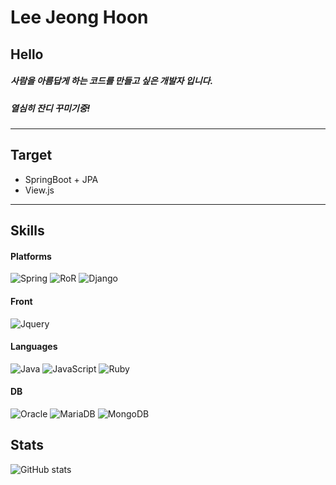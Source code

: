 # Lee Jeong Hoon

## Hello
##### 사람을 아름답게 하는 코드를 만들고 싶은 개발자 입니다. 
##### 열심히 잔디 꾸미기중!

***
## Target
- SpringBoot + JPA
- View.js

***
## Skills
#### Platforms
![Spring](https://img.shields.io/badge/Spring-6DB33F.svg?&style=for-the-badge&logo=Spring&logoColor=white)  ![RoR](https://img.shields.io/badge/Ruby_on_Rails-CC0000.svg?&style=for-the-badge&logo=RubyonRails&logoColor=white) ![Django](https://img.shields.io/badge/Django-092E20.svg?&style=for-the-badge&logo=Django&logoColor=white)

#### Front
![Jquery](https://img.shields.io/badge/Jquery-0769AD.svg?&style=for-the-badge&logo=Jquery&logoColor=white) 

#### Languages
![Java](https://img.shields.io/badge/JavaScript-F7DF1E.svg?&style=for-the-badge&logo=JavaScript&logoColor=white) ![JavaScript](https://img.shields.io/badge/Java-007396.svg?&style=for-the-badge&logo=Java&logoColor=white) ![Ruby](https://img.shields.io/badge/Ruby-CC342D.svg?&style=for-the-badge&logo=Ruby&logoColor=white) 

#### DB
![Oracle](https://img.shields.io/badge/Oracle-F80000.svg?&style=for-the-badge&logo=Oracle&logoColor=white) ![MariaDB](https://img.shields.io/badge/MariaDB-003545.svg?&style=for-the-badge&logo=MariaDB&logoColor=white) ![MongoDB](https://img.shields.io/badge/MongoDB-47A248.svg?&style=for-the-badge&logo=MongoDB&logoColor=white) 



## Stats
![GitHub stats](https://github-readme-stats.vercel.app/api?username=JohnLee305&show_icons=true&theme=tokyonight)


[//]: # (These are reference links used in the body of this note and get stripped out when the markdown processor does its job. There is no need to format nicely because it shouldn't be seen. Thanks SO - http://stackoverflow.com/questions/4823468/store-comments-in-markdown-syntax)

   [dill]: <https://github.com/joemccann/dillinger>
   [git-repo-url]: <https://github.com/joemccann/dillinger.git>
   [john gruber]: <http://daringfireball.net>
   [df1]: <http://daringfireball.net/projects/markdown/>
   [markdown-it]: <https://github.com/markdown-it/markdown-it>
   [Ace Editor]: <http://ace.ajax.org>
   [node.js]: <http://nodejs.org>
   [Twitter Bootstrap]: <http://twitter.github.com/bootstrap/>
   [jQuery]: <http://jquery.com>
   [@tjholowaychuk]: <http://twitter.com/tjholowaychuk>
   [express]: <http://expressjs.com>
   [AngularJS]: <http://angularjs.org>
   [Gulp]: <http://gulpjs.com>

   [PlDb]: <https://github.com/joemccann/dillinger/tree/master/plugins/dropbox/README.md>
   [PlGh]: <https://github.com/joemccann/dillinger/tree/master/plugins/github/README.md>
   [PlGd]: <https://github.com/joemccann/dillinger/tree/master/plugins/googledrive/README.md>
   [PlOd]: <https://github.com/joemccann/dillinger/tree/master/plugins/onedrive/README.md>
   [PlMe]: <https://github.com/joemccann/dillinger/tree/master/plugins/medium/README.md>
   [PlGa]: <https://github.com/RahulHP/dillinger/blob/master/plugins/googleanalytics/README.md>

